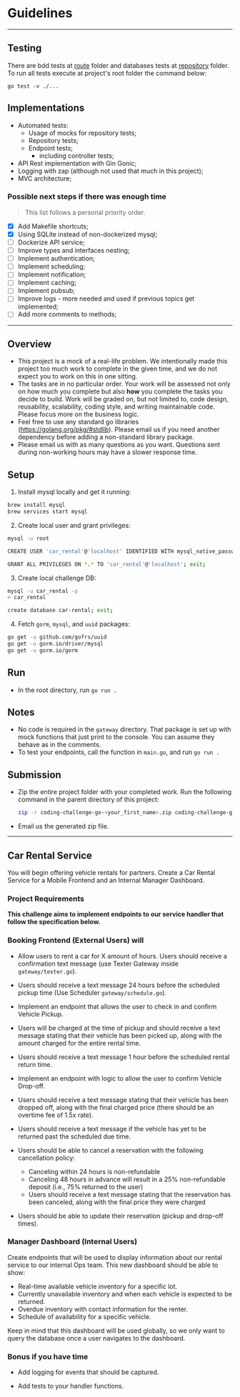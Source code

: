 # Guidelines

---

## Testing

There are bdd tests at [route](./route/) folder and databases tests at [repository](./internal/repository/) folder.  
To run all tests execute at project's root folder the command below:

```shell
go test -v ./...
```

## Implementations

- Automated tests:
  - Usage of mocks for repository tests;
  - Repository tests;
  - Endpoint tests;
    - including controller tests;
- API Rest implementation with Gin Gonic;
- Logging with zap (although not used that much in this project);
- MVC architecture;

### Possible next steps if there was enough time

> This list follows a personal priority order.

- [x] Add Makefile shortcuts;
- [x] Using SQLite instead of non-dockerized mysql;
- [ ] Dockerize API service;
- [ ] Improve types and interfaces nesting;
- [ ] Implement authentication;
- [ ] Implement scheduling;
- [ ] Implement notification;
- [ ] Implement caching;
- [ ] Implement pubsub;
- [ ] Improve logs - more needed and used if previous topics get implemented;
- [ ] Add more comments to methods;

---

## Overview

- This project is a mock of a real-life problem. We intentionally made this project too much work to complete in the given time, and we do not expect you to work on this in one sitting.
- The tasks are in no particular order. Your work will be assessed not only on how much you complete but also **how** you complete the tasks you decide to build. Work will be graded on, but not limited to, code design, reusability, scalability, coding style, and writing maintainable code. Please focus more on the business logic.
- Feel free to use any standard go libraries (<https://golang.org/pkg/#stdlib>). Please email us if you need another dependency before adding a non-standard library package.
- Please email us with as many questions as you want. Questions sent during non-working hours may have a slower response time.

## Setup

  1. Install mysql locally and get it running:

  ```bash
  brew install mysql
 brew services start mysql
  ```

  2. Create local user and grant privileges:

  ```bash
  mysql -u root

  CREATE USER 'car_rental'@'localhost' IDENTIFIED WITH mysql_native_password BY 'car_rental';

  GRANT ALL PRIVILEGES ON *.* TO 'car_rental'@'localhost'; exit;
  ```

  3. Create local challenge DB:

  ```bash
  mysql -u car_rental -p
  > car_rental

  create database car-rental; exit;
  ```

  4. Fetch `gorm`, `mysql`, and `uuid` packages:

  ```bash
 go get -u github.com/gofrs/uuid
 go get -u gorm.io/driver/mysql
 go get -u gorm.io/gorm
  ```

## Run

- In the root directory, run `go run .`

## Notes

- No code is required in the `gateway` directory. That package is set up with mock functions that just print to the console. You can assume they behave as in the comments.
- To test your endpoints, call the function in `main.go`, and run `go run .`

## Submission

- Zip the entire project folder with your completed work. Run the following command in the parent directory of this project:

  ```bash
  zip -r coding-challenge-go-<your_first_name>.zip coding-challenge-go-<your_first_name>
  ```

- Email us the generated zip file.

---

## Car Rental Service

You will begin offering vehicle rentals for partners. Create a Car Rental Service for a Mobile Frontend and an Internal Manager Dashboard.

### Project Requirements

**This challenge aims to implement endpoints to our service handler that follow the specification below.**

### Booking Frontend (External Users) will

- Allow users to rent a car for X amount of hours. Users should receive a confirmation text message (use Texter Gateway inside `gateway/texter.go`).

- Users should receive a text message 24 hours before the scheduled pickup time (Use Scheduler `gateway/schedule.go`).

- Implement an endpoint that allows the user to check in and confirm Vehicle Pickup.

- Users will be charged at the time of pickup and should receive a text message stating that their vehicle has been picked up, along with the amount charged for the entire rental time.

- Users should receive a text message 1 hour before the scheduled rental return time.

- Implement an endpoint with logic to allow the user to confirm Vehicle Drop-off.

- Users should receive a text message stating that their vehicle has been dropped off, along with the final charged price (there should be an overtime fee of 1.5x rate).

- Users should receive a text message if the vehicle has yet to be returned past the scheduled due time.

- Users should be able to cancel a reservation with the following cancellation policy:
  - Canceling within 24 hours is non-refundable
  - Canceling 48 hours in advance will result in a 25% non-refundable deposit (i.e., 75% returned to the user)
  - Users should receive a text message stating that the reservation has been canceled, along with the final price they were charged

- Users should be able to update their reservation (pickup and drop-off times).

### Manager Dashboard (Internal Users)

Create endpoints that will be used to display information about our rental service to our internal Ops team. This new dashboard should be able to show:

- Real-time available vehicle inventory for a specific lot.
- Currently unavailable inventory and when each vehicle is expected to be returned.
- Overdue inventory with contact information for the renter.
- Schedule of availability for a specific vehicle.

Keep in mind that this dashboard will be used globally, so we only want to query the database once a user navigates to the dashboard.

### Bonus if you have time

- Add logging for events that should be captured.

- Add tests to your handler functions.

